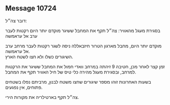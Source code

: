 ## Message 10724

דובר צה״ל:

בסגירת מעגל מהאוויר: צה״ל תקף את המחבל ששיגר מוקדם יותר היום רקטות לעבר ערב אל עראמשה

מוקדם יותר היום, מחבל מארגון הטרור חיזבאללה ניסה לשגר רקטות לעבר מרחב ערב אל עראמשה.  
השיגורים כשלו ולא חצו לשטח הארץ.

זמן קצר לאחר מכן, חטיבה 9 זיהתה במרחב וואדי חמול את המחבל ששיגר את הרקטות למרחב, ובסגירת מעגל מהירה כלי טיס של חיל האוויר תקף את המחבל.

בשעות האחרונות זוהו מספר שיגורים שחצו משטח לבנון, מרביתם נפלו בשטחים פתוחים, אין נפגעים.

צה״ל תקף בארטילריה את מקורות הירי.

